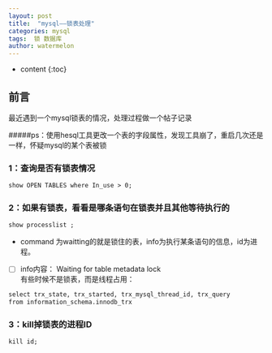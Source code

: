 ```yaml
---
layout: post
title:  "mysql——锁表处理"
categories: mysql
tags:  锁 数据库 
author: watermelon
---
```

* content
{:toc}

## 前言
最近遇到一个mysql锁表的情况，处理过程做一个帖子记录



#####ps：使用hesql工具更改一个表的字段属性，发现工具崩了，重启几次还是一样，怀疑mysql的某个表被锁

### 1：查询是否有锁表情况
```xml
show OPEN TABLES where In_use > 0;
```

### 2：如果有锁表，看看是哪条语句在锁表并且其他等待执行的
```xml
show processlist ;
```

* command 为waitting的就是锁住的表，info为执行某条语句的信息，id为进程。

- [ ] info内容： Waiting for table metadata lock  
有些时候不是锁表，而是线程占用：
```xml
select trx_state, trx_started, trx_mysql_thread_id, trx_query    
from information_schema.innodb_trx
```

### 3：kill掉锁表的进程ID

```xml
kill id;
```
